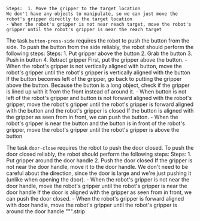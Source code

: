 
    Steps:  1. Move the gripper to the target location
    We don't have any objects to manipulate, so we can just move the robot's gripper directly to the target location
    - When the robot's gripper is not near reach target, move the robot's gripper until the robot's gripper is near the reach target

The task `button-press-side` requires the robot to push the button from the side.
To push the button from the side reliably, the robot should perform the following steps:
    Steps:  1. Put gripper above the button  2. Grab the button  3. Push in button  4. Retract gripper
    First, put the gripper above the button.
    - When the robot's gripper is not vertically aligned with button, move the robot's gripper until the robot's gripper is vertically aligned with the button
    If the button becomes left of the gripper, go back to putting the gripper above the button. Because the button is a long object, check if the gripper is lined up with it from the front instead of around it.
    - When button is not left of the robot's gripper and button is not forward aligned with the robot's gripper, move the robot's gripper until the robot's gripper is forward aligned with the button and the robot's gripper is closed
    If the button is aligned with the gripper as seen from in front, we can push the button.
    - When the robot's gripper is near the button and the button is in front of the robot's gripper, move the robot's gripper until the robot's gripper is above the button

The task `door-close` requires the robot to push the door closed.
To push the door closed reliably, the robot should perform the following steps:
    Steps:  1. Put gripper around the door handle  2. Push the door closed
    If the gripper is not near the door handle, move it to the door handle. We don't need to be careful about the direction, since the door is large and we're just pushing it (unlike when opening the door).
    - When the robot's gripper is not near the door handle, move the robot's gripper until the robot's gripper is near the door handle
    If the door is aligned with the gripper as seen from in front, we can push the door closed.
    - When the robot's gripper is forward aligned with door handle, move the robot's gripper until the robot's gripper is around the door handle
""".strip